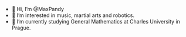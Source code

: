 - 👋 Hi, I’m @MaxPandy
- 👀 I’m interested in music, martial arts and robotics.
- 🌱 I’m currently studying General Mathematics at Charles University in Prague.


<!---
MaxPandy/MaxPandy is a ✨ special ✨ repository because its `README.md` (this file) appears on your GitHub profile.
You can click the Preview link to take a look at your changes.
--->
